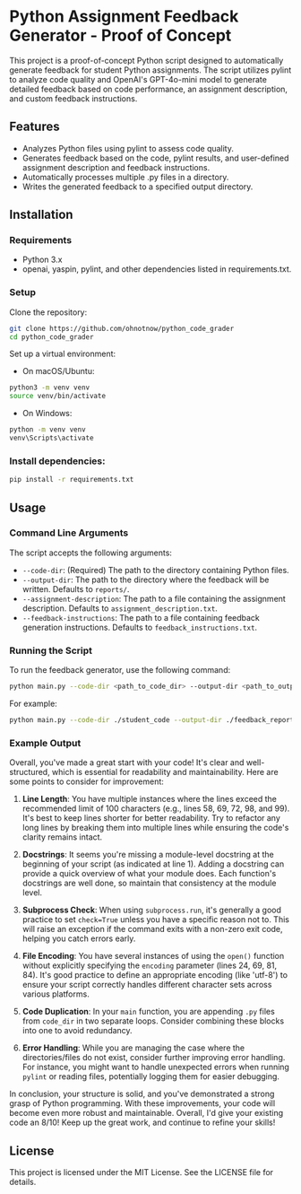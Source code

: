 # Python Assignment Feedback Generator - Proof of Concept

This project is a proof-of-concept Python script designed to automatically generate feedback for student Python assignments. The script utilizes pylint to analyze code quality and OpenAI's GPT-4o-mini model to generate detailed feedback based on code performance, an assignment description, and custom feedback instructions.

## Features

- Analyzes Python files using pylint to assess code quality.
- Generates feedback based on the code, pylint results, and user-defined assignment description and feedback instructions.
- Automatically processes multiple .py files in a directory.
- Writes the generated feedback to a specified output directory.

## Installation

### Requirements

- Python 3.x
- openai, yaspin, pylint, and other dependencies listed in requirements.txt.

### Setup

Clone the repository:

```bash
git clone https://github.com/ohnotnow/python_code_grader
cd python_code_grader
```

Set up a virtual environment:

- On macOS/Ubuntu:

```bash
python3 -m venv venv
source venv/bin/activate
```

- On Windows:
```bash
python -m venv venv
venv\Scripts\activate
```

### Install dependencies:
```bash
pip install -r requirements.txt
```

## Usage

### Command Line Arguments

The script accepts the following arguments:

- `--code-dir`: (Required) The path to the directory containing Python files.
- `--output-dir`: The path to the directory where the feedback will be written. Defaults to `reports/`.
- `--assignment-description`: The path to a file containing the assignment description. Defaults to `assignment_description.txt`.
- `--feedback-instructions`: The path to a file containing feedback generation instructions. Defaults to `feedback_instructions.txt`.

### Running the Script

To run the feedback generator, use the following command:

```bash
python main.py --code-dir <path_to_code_dir> --output-dir <path_to_output_dir> --assignment-description <path_to_assignment_description> --feedback-instructions <path_to_feedback_instructions>
```

For example:

```bash
python main.py --code-dir ./student_code --output-dir ./feedback_reports --assignment-description ./assignment_description.txt --feedback-instructions ./feedback_instructions.txt
```

### Example Output

Overall, you've made a great start with your code! It's clear and well-structured, which is essential for readability and maintainability. Here are some points to consider for improvement:

1. **Line Length**: You have multiple instances where the lines exceed the recommended limit of 100 characters (e.g., lines 58, 69, 72, 98, and 99). It's best to keep lines shorter for better readability. Try to refactor any long lines by breaking them into multiple lines while ensuring the code's clarity remains intact.

2. **Docstrings**: It seems you're missing a module-level docstring at the beginning of your script (as indicated at line 1). Adding a docstring can provide a quick overview of what your module does. Each function's docstrings are well done, so maintain that consistency at the module level.

3. **Subprocess Check**: When using `subprocess.run`, it's generally a good practice to set `check=True` unless you have a specific reason not to. This will raise an exception if the command exits with a non-zero exit code, helping you catch errors early.

4. **File Encoding**: You have several instances of using the `open()` function without explicitly specifying the `encoding` parameter (lines 24, 69, 81, 84). It's good practice to define an appropriate encoding (like 'utf-8') to ensure your script correctly handles different character sets across various platforms.

5. **Code Duplication**: In your `main` function, you are appending `.py` files from `code_dir` in two separate loops. Consider combining these blocks into one to avoid redundancy.

6. **Error Handling**: While you are managing the case where the directories/files do not exist, consider further improving error handling. For instance, you might want to handle unexpected errors when running `pylint` or reading files, potentially logging them for easier debugging.

In conclusion, your structure is solid, and you've demonstrated a strong grasp of Python programming. With these improvements, your code will become even more robust and maintainable. Overall, I'd give your existing code an 8/10! Keep up the great work, and continue to refine your skills!

## License

This project is licensed under the MIT License. See the LICENSE file for details.
